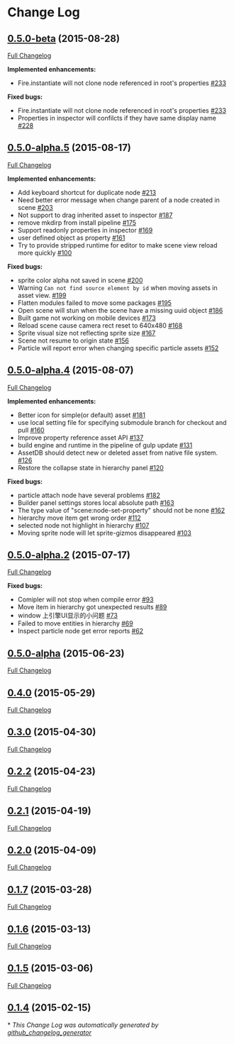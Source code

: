 # Change Log

## [0.5.0-beta](https://github.com/fireball-x/fireball/tree/0.5.0-beta) (2015-08-28)
[Full Changelog](https://github.com/fireball-x/fireball/compare/0.5.0-alpha.5...0.5.0-beta)

**Implemented enhancements:**

- Fire.instantiate will not clone node referenced in root's properties [\#233](https://github.com/fireball-x/fireball/issues/233)

**Fixed bugs:**

- Fire.instantiate will not clone node referenced in root's properties [\#233](https://github.com/fireball-x/fireball/issues/233)
- Properties in inspector will confilcts if they have same display name [\#228](https://github.com/fireball-x/fireball/issues/228)

## [0.5.0-alpha.5](https://github.com/fireball-x/fireball/tree/0.5.0-alpha.5) (2015-08-17)
[Full Changelog](https://github.com/fireball-x/fireball/compare/0.5.0-alpha.4...0.5.0-alpha.5)

**Implemented enhancements:**

- Add keyboard shortcut for duplicate node [\#213](https://github.com/fireball-x/fireball/issues/213)
- Need better error message when change parent of a node created in scene [\#203](https://github.com/fireball-x/fireball/issues/203)
- Not support to drag inherited asset to inspector [\#187](https://github.com/fireball-x/fireball/issues/187)
- remove mkdirp from install pipeline [\#175](https://github.com/fireball-x/fireball/issues/175)
- Support readonly properties in inspector [\#169](https://github.com/fireball-x/fireball/issues/169)
- user defined object as property [\#161](https://github.com/fireball-x/fireball/issues/161)
- Try to provide stripped runtime for editor to make scene view reload more quickly [\#100](https://github.com/fireball-x/fireball/issues/100)

**Fixed bugs:**

- sprite color alpha not saved in scene [\#200](https://github.com/fireball-x/fireball/issues/200)
- Warning `Can not find source element by id` when moving assets in asset view. [\#199](https://github.com/fireball-x/fireball/issues/199)
- Flatten modules failed to move some packages [\#195](https://github.com/fireball-x/fireball/issues/195)
- Open scene will stun when the scene have a missing uuid object [\#186](https://github.com/fireball-x/fireball/issues/186)
- Built game not working on mobile devices [\#173](https://github.com/fireball-x/fireball/issues/173)
- Reload scene cause camera rect reset to 640x480 [\#168](https://github.com/fireball-x/fireball/issues/168)
- Sprite visual size not reflecting sprite size [\#167](https://github.com/fireball-x/fireball/issues/167)
- Scene not resume to origin state [\#156](https://github.com/fireball-x/fireball/issues/156)
- Particle will report error when changing specific particle assets [\#152](https://github.com/fireball-x/fireball/issues/152)

## [0.5.0-alpha.4](https://github.com/fireball-x/fireball/tree/0.5.0-alpha.4) (2015-08-07)
[Full Changelog](https://github.com/fireball-x/fireball/compare/0.5.0-alpha.2...0.5.0-alpha.4)

**Implemented enhancements:**

- Better icon for simple\(or default\) asset [\#181](https://github.com/fireball-x/fireball/issues/181)
- use local setting file for specifying submodule branch for checkout and pull [\#160](https://github.com/fireball-x/fireball/issues/160)
- Improve property reference asset API [\#137](https://github.com/fireball-x/fireball/issues/137)
- build engine and runtime in the pipeline of gulp update [\#131](https://github.com/fireball-x/fireball/issues/131)
- AssetDB should detect new or deleted asset from native file system. [\#126](https://github.com/fireball-x/fireball/issues/126)
- Restore the collapse state in hierarchy panel [\#120](https://github.com/fireball-x/fireball/issues/120)

**Fixed bugs:**

- particle attach node have several problems [\#182](https://github.com/fireball-x/fireball/issues/182)
- Builder panel settings stores local absolute path [\#163](https://github.com/fireball-x/fireball/issues/163)
- The type value of "scene:node-set-property" should not be none [\#162](https://github.com/fireball-x/fireball/issues/162)
- hierarchy move item get wrong order [\#112](https://github.com/fireball-x/fireball/issues/112)
- selected node not highlight in hierarchy [\#107](https://github.com/fireball-x/fireball/issues/107)
- Moving sprite node will let sprite-gizmos disappeared [\#103](https://github.com/fireball-x/fireball/issues/103)

## [0.5.0-alpha.2](https://github.com/fireball-x/fireball/tree/0.5.0-alpha.2) (2015-07-17)
[Full Changelog](https://github.com/fireball-x/fireball/compare/0.5.0-alpha...0.5.0-alpha.2)

**Fixed bugs:**

- Comipler will not stop when compile error [\#93](https://github.com/fireball-x/fireball/issues/93)
- Move item in hierarchy got unexpected results [\#89](https://github.com/fireball-x/fireball/issues/89)
- window 上引擎UI显示的小问题 [\#73](https://github.com/fireball-x/fireball/issues/73)
- Failed to move entities in hierarchy  [\#69](https://github.com/fireball-x/fireball/issues/69)
- Inspect particle node get error reports [\#62](https://github.com/fireball-x/fireball/issues/62)

## [0.5.0-alpha](https://github.com/fireball-x/fireball/tree/0.5.0-alpha) (2015-06-23)
[Full Changelog](https://github.com/fireball-x/fireball/compare/0.4.0...0.5.0-alpha)

## [0.4.0](https://github.com/fireball-x/fireball/tree/0.4.0) (2015-05-29)
[Full Changelog](https://github.com/fireball-x/fireball/compare/0.3.0...0.4.0)

## [0.3.0](https://github.com/fireball-x/fireball/tree/0.3.0) (2015-04-30)
[Full Changelog](https://github.com/fireball-x/fireball/compare/0.2.2...0.3.0)

## [0.2.2](https://github.com/fireball-x/fireball/tree/0.2.2) (2015-04-23)
[Full Changelog](https://github.com/fireball-x/fireball/compare/0.2.1...0.2.2)

## [0.2.1](https://github.com/fireball-x/fireball/tree/0.2.1) (2015-04-19)
[Full Changelog](https://github.com/fireball-x/fireball/compare/0.2.0...0.2.1)

## [0.2.0](https://github.com/fireball-x/fireball/tree/0.2.0) (2015-04-09)
[Full Changelog](https://github.com/fireball-x/fireball/compare/0.1.7...0.2.0)

## [0.1.7](https://github.com/fireball-x/fireball/tree/0.1.7) (2015-03-28)
[Full Changelog](https://github.com/fireball-x/fireball/compare/0.1.6...0.1.7)

## [0.1.6](https://github.com/fireball-x/fireball/tree/0.1.6) (2015-03-13)
[Full Changelog](https://github.com/fireball-x/fireball/compare/0.1.5...0.1.6)

## [0.1.5](https://github.com/fireball-x/fireball/tree/0.1.5) (2015-03-06)
[Full Changelog](https://github.com/fireball-x/fireball/compare/0.1.4...0.1.5)

## [0.1.4](https://github.com/fireball-x/fireball/tree/0.1.4) (2015-02-15)


\* *This Change Log was automatically generated by [github_changelog_generator](https://github.com/skywinder/Github-Changelog-Generator)*